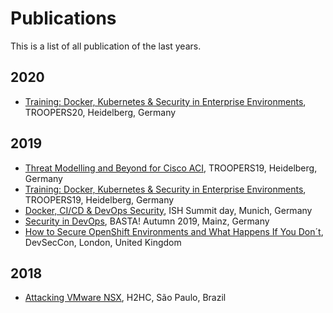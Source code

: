 # Publications

This is a list of all publication of the last years.

## 2020

- [Training: Docker, Kubernetes & Security in Enterprise Environments](content/2020-03_TR20/README.md), TROOPERS20, Heidelberg, Germany

## 2019

- [Threat Modelling and Beyond for Cisco ACI](content/2019-3_TR19/README.md), TROOPERS19, Heidelberg, Germany
- [Training: Docker, Kubernetes & Security in Enterprise Environments](content/2019-3_TR19/README.md), TROOPERS19, Heidelberg, Germany
- [Docker, CI/CD & DevOps Security](content/2019-05_ISH/README.md), ISH Summit day, Munich, Germany
- [Security in DevOps](2019-10_BASTA/README.md), BASTA! Autumn 2019, Mainz, Germany
- [How to Secure OpenShift Environments and What Happens If You Don´t](content/2019-11_DevSecCon/README.md), DevSecCon, London, United Kingdom

## 2018
- [Attacking VMware NSX](content/2018-09_H2HC/README.md), H2HC, São Paulo, Brazil
